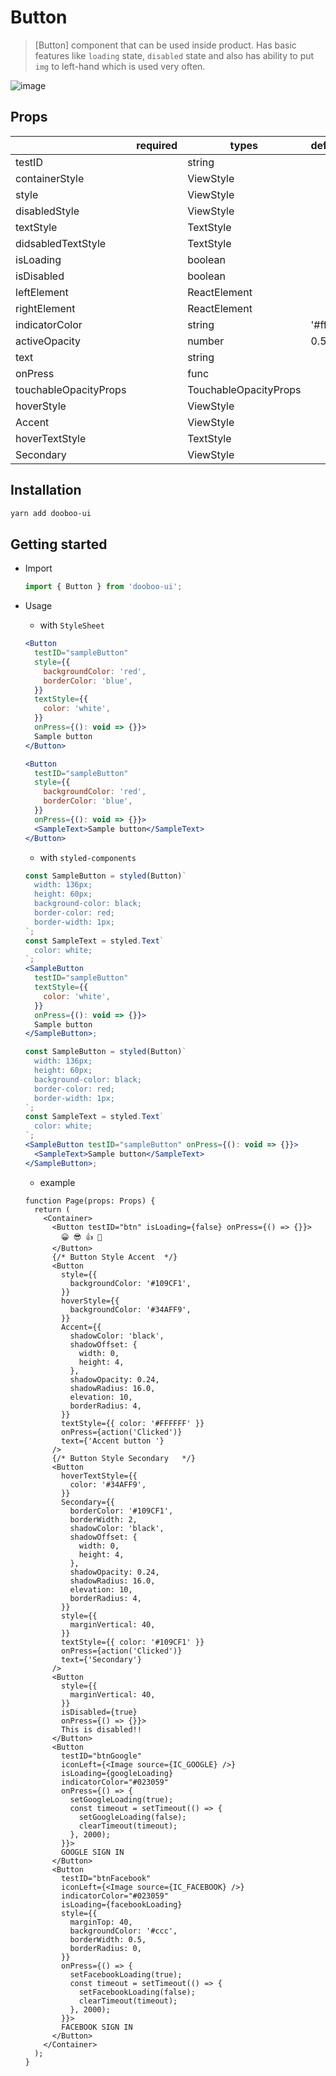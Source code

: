 # Button

> [Button] component that can be used inside product. Has basic features like `loading` state, `disabled` state and also has ability to put `img` to left-hand which is used very often.

![image](https://user-images.githubusercontent.com/34743425/87122708-6a3b4500-c2c0-11ea-985c-a77a1fa90e8d.png)

## Props

|                       | required | types                 | default   |
| --------------------- | -------- | --------------------- | --------- |
| testID                |          | string                |           |
| containerStyle        |          | ViewStyle             |           |
| style                 |          | ViewStyle             |           |
| disabledStyle         |          | ViewStyle             |           |
| textStyle             |          | TextStyle             |           |
| didsabledTextStyle    |          | TextStyle             |           |
| isLoading             |          | boolean               |           |
| isDisabled            |          | boolean               |           |
| leftElement           |          | ReactElement          |           |
| rightElement          |          | ReactElement          |           |
| indicatorColor        |          | string                | '#ffffff' |
| activeOpacity         |          | number                | 0.5       |
| text                  |          | string                |           |
| onPress               |          | func                  |           |
| touchableOpacityProps |          | TouchableOpacityProps |           |
| hoverStyle            |          | ViewStyle             |           |
| Accent                |          | ViewStyle             |           |
| hoverTextStyle        |          | TextStyle             |           |
| Secondary             |          | ViewStyle             |           |

## Installation

```sh
yarn add dooboo-ui
```

## Getting started

- Import

  ```javascript
  import { Button } from 'dooboo-ui';
  ```

- Usage

  - with `StyleSheet`

  ```jsx
  <Button
    testID="sampleButton"
    style={{
      backgroundColor: 'red',
      borderColor: 'blue',
    }}
    textStyle={{
      color: 'white',
    }}
    onPress={(): void => {}}>
    Sample button
  </Button>
  ```

  ```jsx
  <Button
    testID="sampleButton"
    style={{
      backgroundColor: 'red',
      borderColor: 'blue',
    }}
    onPress={(): void => {}}>
    <SampleText>Sample button</SampleText>
  </Button>
  ```

  - with `styled-components`

  ```jsx
  const SampleButton = styled(Button)`
    width: 136px;
    height: 60px;
    background-color: black;
    border-color: red;
    border-width: 1px;
  `;
  const SampleText = styled.Text`
    color: white;
  `;
  <SampleButton
    testID="sampleButton"
    textStyle={{
      color: 'white',
    }}
    onPress={(): void => {}}>
    Sample button
  </SampleButton>;
  ```

  ```jsx
  const SampleButton = styled(Button)`
    width: 136px;
    height: 60px;
    background-color: black;
    border-color: red;
    border-width: 1px;
  `;
  const SampleText = styled.Text`
    color: white;
  `;
  <SampleButton testID="sampleButton" onPress={(): void => {}}>
    <SampleText>Sample button</SampleText>
  </SampleButton>;
  ```

  - example

  ```tsx
  function Page(props: Props) {
    return (
      <Container>
        <Button testID="btn" isLoading={false} onPress={() => {}}>
          😀 😎 👍 💯
        </Button>
        {/* Button Style Accent  */}
        <Button
          style={{
            backgroundColor: '#109CF1',
          }}
          hoverStyle={{
            backgroundColor: '#34AFF9',
          }}
          Accent={{
            shadowColor: 'black',
            shadowOffset: {
              width: 0,
              height: 4,
            },
            shadowOpacity: 0.24,
            shadowRadius: 16.0,
            elevation: 10,
            borderRadius: 4,
          }}
          textStyle={{ color: '#FFFFFF' }}
          onPress={action('Clicked')}
          text={'Accent button '}
        />
        {/* Button Style Secondary   */}
        <Button
          hoverTextStyle={{
            color: '#34AFF9',
          }}
          Secondary={{
            borderColor: '#109CF1',
            borderWidth: 2,
            shadowColor: 'black',
            shadowOffset: {
              width: 0,
              height: 4,
            },
            shadowOpacity: 0.24,
            shadowRadius: 16.0,
            elevation: 10,
            borderRadius: 4,
          }}
          style={{
            marginVertical: 40,
          }}
          textStyle={{ color: '#109CF1' }}
          onPress={action('Clicked')}
          text={'Secondary'}
        />
        <Button
          style={{
            marginVertical: 40,
          }}
          isDisabled={true}
          onPress={() => {}}>
          This is disabled!!
        </Button>
        <Button
          testID="btnGoogle"
          iconLeft={<Image source={IC_GOOGLE} />}
          isLoading={googleLoading}
          indicatorColor="#023059"
          onPress={() => {
            setGoogleLoading(true);
            const timeout = setTimeout(() => {
              setGoogleLoading(false);
              clearTimeout(timeout);
            }, 2000);
          }}>
          GOOGLE SIGN IN
        </Button>
        <Button
          testID="btnFacebook"
          iconLeft={<Image source={IC_FACEBOOK} />}
          indicatorColor="#023059"
          isLoading={facebookLoading}
          style={{
            marginTop: 40,
            backgroundColor: '#ccc',
            borderWidth: 0.5,
            borderRadius: 0,
          }}
          onPress={() => {
            setFacebookLoading(true);
            const timeout = setTimeout(() => {
              setFacebookLoading(false);
              clearTimeout(timeout);
            }, 2000);
          }}>
          FACEBOOK SIGN IN
        </Button>
      </Container>
    );
  }
  ```
